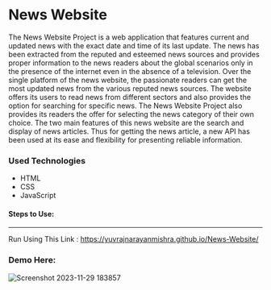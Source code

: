 <h1>News Website</h1>

<p>The News Website Project is a web application that features current and updated news with the exact date and time of its last update. The news has been extracted from the reputed and esteemed news sources and provides proper information to the news readers about the global scenarios only in the presence of the internet even in the absence of a television. Over the single platform of the news website, the passionate readers can get the most updated news from the various reputed news sources. The website offers its users to read news from different sectors and also provides the option for searching for specific news. The News Website Project also provides its readers the offer for selecting the news category of their own choice. The two main features of this news website are the search and display of news articles. Thus for getting the news article, a new API has been used at its ease and flexibility for presenting reliable information.</p>

<h3>Used Technologies</h3>
<ul>
  <li>HTML</li>
  <li>CSS</li>
  <li>JavaScript</li>
</ul>

#### Steps to Use:

---

Run Using This Link : https://yuvrajnarayanmishra.github.io/News-Website/

<h3> Demo Here: </h3>

![Screenshot 2023-11-29 183857](https://github.com/YuvrajNarayanMishra/News-Website/assets/99082388/84108262-021f-45e4-a69f-f1a5b6eefec6)
<br>
